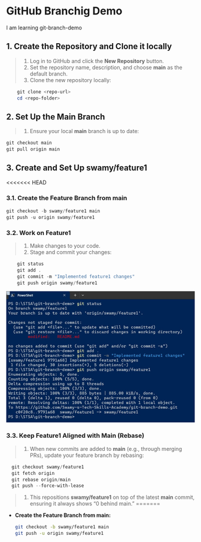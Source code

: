 # GitHub Branchig Demo

I am learning git-branch-demo

## 1. Create the Repository and Clone it locally

> 1. Log in to GitHub and click the **New Repository** button.
> 1. Set the repository name, description, and choose **main** as the default branch.
> 1. Clone the new repository locally:

```powershell
    git clone <repo-url>
    cd <repo-folder>
```

## 2. Set Up the Main Branch

> 1. Ensure your local **main** branch is up to date:

```powershell
git checkout main
git pull origin main
```

## 3. Create and Set Up **swamy/feature1**

<<<<<<< HEAD
### 3.1. Create the Feature Branch from main

```powershell
git checkout -b swamy/feature1 main
git push -u origin swamy/feature1
```

### 3.2. Work on Feature1

> 1. Make changes to your code.
> 1. Stage and commit your changes:

```powershell
    git status
    git add .
    git commit -m "Implemented feature1 changes"
    git push origin swamy/feature1
```

![Pushed to Feature 1](./docs/images/PushedToFeature1.PNG.jpg)

### 3.3. Keep Feature1 Aligned with Main (Rebase)

> 1. When new commits are added to **main** (e.g., through merging PRs), update your feature branch by rebasing:

```powershell
  git checkout swamy/feature1
  git fetch origin
  git rebase origin/main
  git push --force-with-lease
```

> 1. This repositions **swamy/feature1** on top of the latest **main** commit, ensuring it always shows “0 behind main.”
=======
- **Create the Feature Branch from main:**

  ```sh
  git checkout -b swamy/feature1 main
  git push -u origin swamy/feature1
  ```
